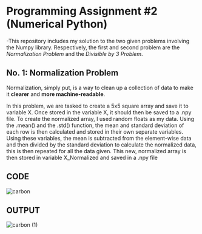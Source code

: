 # Programming Assignment #2 (Numerical Python)
-This repository includes my solution to the two given problems involving the Numpy library. Respectively, the first and second problem are the *Normalization Problem* and the *Divisible by 3 Problem*.

## No. 1: Normalization Problem
Normalization, simply put, is a way to clean up a collection of data to make it **clearer** and **more machine-readable**.

In this problem, we are tasked to create a 5x5 square array and save it to variable X. Once stored in the variable X, it should then be saved to a .npy file. To create the normalized array, I used random floats as my data. Using the .mean() and the .std() function, the mean and standard deviation of each row is then calculated and stored in their own separate variables. Using these variables, the mean is subtracted from the element-wise data and then divided by the standard deviation to calculate the normalized data, this is then repeated for all the data given. This new, normalized array is then stored in variable X_Normalized and saved in a .npy file 

## CODE
![carbon](https://github.com/user-attachments/assets/c22d0f75-f51f-4daf-b064-a6c4bc8d4b0e)

## OUTPUT
![carbon (1)](https://github.com/user-attachments/assets/8bc83976-437e-4452-8412-b792ab8bb855)

